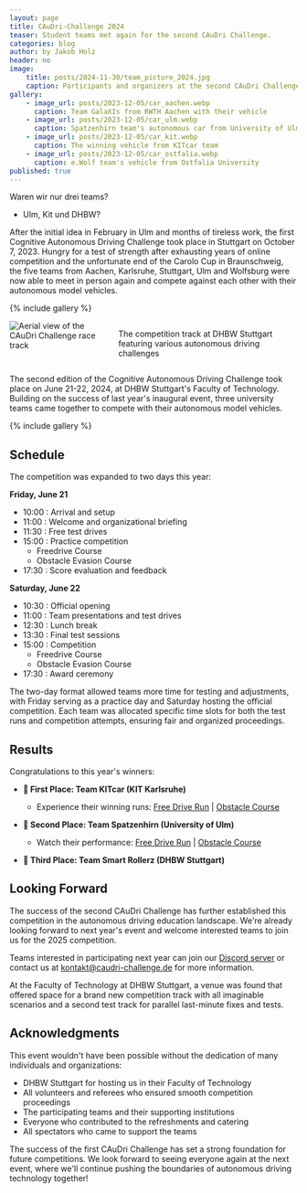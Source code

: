 ```yaml
---
layout: page
title: CAuDri-Challenge 2024
teaser: Student teams met again for the second CAuDri Challenge.
categories: blog
author: by Jakob Holz
header: no
image:
    title: posts/2024-11-30/team_picture_2024.jpg
    caption: Participants and organizers at the second CAuDri Challenge at DHBW Stuttgart
gallery:
    - image_url: posts/2023-12-05/car_aachen.webp
      caption: Team GalaXIs from RWTH Aachen with their vehicle
    - image_url: posts/2023-12-05/car_ulm.webp
      caption: Spatzenhirn team's autonomous car from University of Ulm
    - image_url: posts/2023-12-05/car_kit.webp
      caption: The winning vehicle from KITcar team
    - image_url: posts/2023-12-05/car_ostfalia.webp
      caption: e.Wolf team's vehicle from Ostfalia University
published: true
---
```


Waren wir nur drei teams?
- Ulm, Kit und DHBW?

After the initial idea in February in Ulm and months of tireless work, the first Cognitive Autonomous Driving Challenge took place in Stuttgart on October 7, 2023.
Hungry for a test of strength after exhausting years of online competition and the unfortunate end of the Carolo Cup in Braunschweig, the five teams from Aachen, Karlsruhe, Stuttgart, Ulm and Wolfsburg were now able to meet in person again and compete against each other with their autonomous model vehicles. 

{% include gallery %}

<div class="row">
    <div class="small-12 columns">
        <img src="{{ site.urlimg }}/posts/2023-12-05/track.webp" alt="Aerial view of the CAuDri Challenge race track">
        <p class="text-right caption">
            The competition track at DHBW Stuttgart featuring various autonomous driving challenges
        </p>
    </div>
</div>

The second edition of the Cognitive Autonomous Driving Challenge took place on June 21-22, 2024, at DHBW Stuttgart's Faculty of Technology. Building on the success of last year's inaugural event, three university teams came together to compete with their autonomous model vehicles.

{% include gallery %}


## Schedule

The competition was expanded to two days this year:

**Friday, June 21**
- 10:00 : Arrival and setup
- 11:00 : Welcome and organizational briefing
- 11:30 : Free test drives
- 15:00 : Practice competition
  - Freedrive Course
  - Obstacle Evasion Course
- 17:30 : Score evaluation and feedback

**Saturday, June 22**
- 10:30 : Official opening
- 11:00 : Team presentations and test drives
- 12:30 : Lunch break
- 13:30 : Final test sessions
- 15:00 : Competition
  - Freedrive Course
  - Obstacle Evasion Course
- 17:30 : Award ceremony

The two-day format allowed teams more time for testing and adjustments, with Friday serving as a practice day and Saturday hosting the official competition. Each team was allocated specific time slots for both the test runs and competition attempts, ensuring fair and organized proceedings.

## Results
Congratulations to this year's winners:

- **🥇 First Place: Team KITcar (KIT Karlsruhe)**
  - Experience their winning runs: [Free Drive Run](https://www.youtube.com/watch?v=NOfQelGuanc) | [Obstacle Course](https://www.youtube.com/watch?v=3qgEeE0ZR00)

- **🥈 Second Place: Team Spatzenhirn (University of Ulm)**
  - Watch their performance: [Free Drive Run](https://www.youtube.com/watch?v=btJJQcRVPtM) | [Obstacle Course](nA)

- **🥉 Third Place: Team Smart Rollerz (DHBW Stuttgart)**

## Looking Forward

The success of the second CAuDri Challenge has further established this competition in the autonomous driving education landscape. We're already looking forward to next year's event and welcome interested teams to join us for the 2025 competition.

Teams interested in participating next year can join our [Discord server](/discord/) or contact us at [kontakt@caudri-challenge.de](mailto:kontakt@caudri-challenge.de) for more information.

At the Faculty of Technology at DHBW Stuttgart, a venue was found that offered space for a brand new competition track with all imaginable scenarios and a second test track for parallel last-minute fixes and tests.

## Acknowledgments

This event wouldn't have been possible without the dedication of many individuals and organizations:

- DHBW Stuttgart for hosting us in their Faculty of Technology
- All volunteers and referees who ensured smooth competition proceedings
- The participating teams and their supporting institutions
- Everyone who contributed to the refreshments and catering
- All spectators who came to support the teams

The success of the first CAuDri Challenge has set a strong foundation for future competitions. We look forward to seeing everyone again at the next event, where we'll continue pushing the boundaries of autonomous driving technology together!
